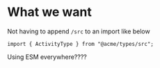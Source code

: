 # What we want

Not having to append `/src` to an import like below
```
import { ActivityType } from "@acme/types/src";
```

Using ESM everywhere????